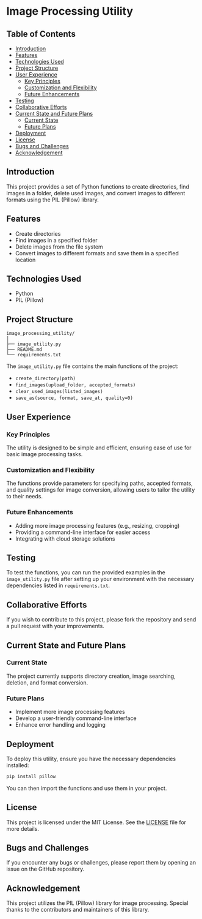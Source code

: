 # Image Processing Utility

## Table of Contents

- [Introduction](#introduction)
- [Features](#features)
- [Technologies Used](#technologies-used)
- [Project Structure](#project-structure)
- [User Experience](#user-experience)
  - [Key Principles](#key-principles)
  - [Customization and Flexibility](#customization-and-flexibility)
  - [Future Enhancements](#future-enhancements)
- [Testing](#testing)
- [Collaborative Efforts](#collaborative-efforts)
- [Current State and Future Plans](#current-state-and-future-plans)
  - [Current State](#current-state)
  - [Future Plans](#future-plans)
- [Deployment](#deployment)
- [License](#license)
- [Bugs and Challenges](#bugs-and-challenges)
- [Acknowledgement](#acknowledgement)

## Introduction

This project provides a set of Python functions to create directories, find images in a folder, delete used images, and convert images to different formats using the PIL (Pillow) library.

## Features

- Create directories
- Find images in a specified folder
- Delete images from the file system
- Convert images to different formats and save them in a specified location

## Technologies Used

- Python
- PIL (Pillow)

## Project Structure

```plaintext
image_processing_utility/
│
├── image_utility.py
├── README.md
└── requirements.txt
```

The `image_utility.py` file contains the main functions of the project:
- `create_directory(path)`
- `find_images(upload_folder, accepted_formats)`
- `clear_used_images(listed_images)`
- `save_as(source, format, save_at, quality=0)`


## User Experience

### Key Principles

The utility is designed to be simple and efficient, ensuring ease of use for basic image processing tasks.

### Customization and Flexibility

The functions provide parameters for specifying paths, accepted formats, and quality settings for image conversion, allowing users to tailor the utility to their needs.

### Future Enhancements

- Adding more image processing features (e.g., resizing, cropping)
- Providing a command-line interface for easier access
- Integrating with cloud storage solutions

## Testing

To test the functions, you can run the provided examples in the `image_utility.py` file after setting up your environment with the necessary dependencies listed in `requirements.txt`.

## Collaborative Efforts

If you wish to contribute to this project, please fork the repository and send a pull request with your improvements.

## Current State and Future Plans

### Current State

The project currently supports directory creation, image searching, deletion, and format conversion.

### Future Plans

- Implement more image processing features
- Develop a user-friendly command-line interface
- Enhance error handling and logging

## Deployment

To deploy this utility, ensure you have the necessary dependencies installed:

```sh
pip install pillow
```

You can then import the functions and use them in your project.

## License

This project is licensed under the MIT License. See the [LICENSE](LICENSE) file for more details.

## Bugs and Challenges

If you encounter any bugs or challenges, please report them by opening an issue on the GitHub repository.

## Acknowledgement

This project utilizes the PIL (Pillow) library for image processing. Special thanks to the contributors and maintainers of this library.
